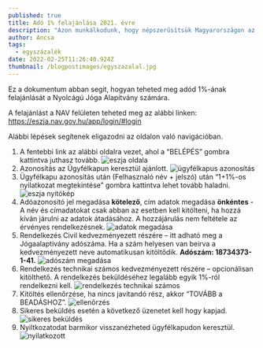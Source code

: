 ```yaml
---
published: true
title: Adó 1% felajánlása 2021. évre
description: "Azon munkálkodunk, hogy népszerűsítsük Magyarországon az astanga jóga hagyományát "
author: Ancsa
tags:
  - egyszázalék
date: 2022-02-25T11:26:40.924Z
thumbnail: /blogpostimages/egyszazalal.jpg
---
```


Ez a dokumentum abban segit, hogyan teheted meg adód 1%-ának felajánlását a Nyolcágú Jóga Alapítvány számára.

A felajánlást a NAV felületen teheted meg az alábbi linken: https://eszja.nav.gov.hu/app/login/#login

Alábbi lépések segítenek eligazodni az oldalon való navigációban.

1. A fentebbi link az alábbi oldalra vezet, ahol a “BELÉPÉS” gombra kattintva juthasz tovább.
   ![eszja oldala](http://bandha.works/nyolcag/blogpostimages/egyszazalek/szja1.png "ESZJA oldala")
2. Azonosítás az Ügyfélkapun keresztül ajánlott.
   ![ügyfélkapus azonosítás](http://bandha.works/nyolcag/blogpostimages/egyszazalek/szja2.png "ügyfélkapus azonosítás")
3. Ügyfélkapu azonosítás után (Felhasznaló név + jelszó) után “1+1%-os nyilatkozat megtekintése” gombra kattintva lehet tovább haladni.
   ![eszja nyitókép](http://bandha.works/nyolcag/blogpostimages/egyszazalek/szja3.png "eszja nyitókép")
4. Adóazonositó jel megadása **kötelező**, cím adatok megadása **önkéntes** - A név és címadatokat csak abban az esetben kell kitölteni, ha hozzá kíván járulni az adatok átadásához. A hozzájárulás nem feltétele az érvényes rendelkezésnek.
   ![adatok megadása](http://bandha.works/nyolcag/blogpostimages/egyszazalek/szja4.png "adatok megadása")
5. Rendelkezés Civil kedvezményezett részére – itt adható meg a Jógaalaptivány adószáma. Ha a szám helyesen van beirva a kedvezményezett neve automatikusan kitöltődik. **Adószám: 18734373-1-41.**
   ![adószám megadása](http://bandha.works/nyolcag/blogpostimages/egyszazalek/szja5.png "adószám megadása")
6. Rendelkezés technikai számos kedvezményezett részére – opcionálisan kitölthető. A rendelkezés beküldéséhez legalább egyik 1%-ról rendelkezni kell.
   ![rendelkezés technikai számos](http://bandha.works/nyolcag/blogpostimages/egyszazalek/szja6.png "rendelkezés technikai számos")
7. Kitöltés ellenőrzése, ha nincs javítandó rész, akkor “TOVÁBB a BEADÁSHOZ”.
   ![ellenőrzés](http://bandha.works/nyolcag/blogpostimages/egyszazalek/szja7.png "ellenőrzés")
8. Sikeres beküldés esetén a következő üzenetet kell hogy kapjad.
   ![sikeres beküldés](http://bandha.works/nyolcag/blogpostimages/egyszazalek/szja8.png "sikeres beküldés")
9. Nyiltkozatodat barmikor visszanézheted ügyfélkapudon keresztül.
   ![nyilatkozott](http://bandha.works/nyolcag/blogpostimages/egyszazalek/szja9.png "nyilatkozott")

